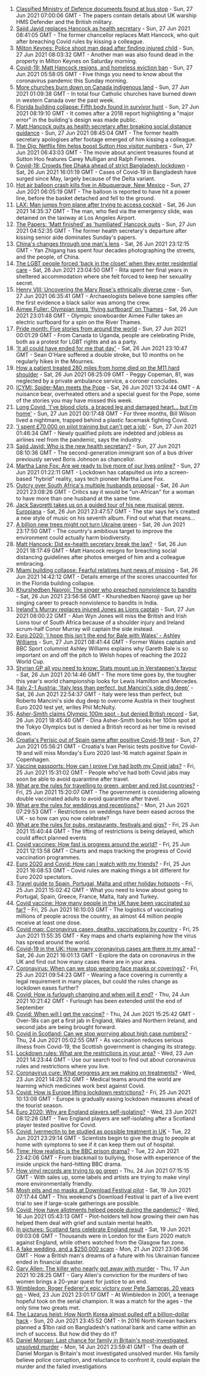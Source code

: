 1. [Classified Ministry of Defence documents found at bus stop](https://www.bbc.co.uk/news/uk-57624942) - Sun, 27 Jun 2021 07:00:06 GMT - The papers contain details about UK warship HMS Defender and the British military.
2. [Sajid Javid replaces Hancock as health secretary](https://www.bbc.co.uk/news/uk-57627708) - Sun, 27 Jun 2021 08:41:05 GMT - The former chancellor replaces Matt Hancock, who quit after breaching Covid rules by kissing a colleague.
3. [Milton Keynes: Police shoot man dead after finding injured child](https://www.bbc.co.uk/news/uk-england-beds-bucks-herts-57627055) - Sun, 27 Jun 2021 08:03:32 GMT - Another man was also found dead in the property in Milton Keynes on Saturday morning.
4. [Covid-19: Matt Hancock resigns, and homeless eviction ban](https://www.bbc.co.uk/news/uk-57626904) - Sun, 27 Jun 2021 05:58:05 GMT - Five things you need to know about the coronavirus pandemic this Sunday morning.
5. [More churches burn down on Canada indigenous land](https://www.bbc.co.uk/news/world-us-canada-57626410) - Sun, 27 Jun 2021 01:09:38 GMT - In total four Catholic churches have burned down in western Canada over the past week.
6. [Florida building collapse: Fifth body found in survivor hunt](https://www.bbc.co.uk/news/world-us-canada-57626978) - Sun, 27 Jun 2021 08:19:10 GMT - It comes after a 2018 report highlighting a "major error" in the building's design was made public.
7. [Matt Hancock quits as health secretary after breaking social distance guidance](https://www.bbc.co.uk/news/uk-57625508) - Sun, 27 Jun 2021 08:45:04 GMT - The former health secretary apologises after footage emerged of him kissing a colleague.
8. [The Dig: Netflix film helps boost Sutton Hoo visitor numbers](https://www.bbc.co.uk/news/uk-england-suffolk-57439371) - Sun, 27 Jun 2021 06:43:03 GMT - The movie about ancient treasures found at Sutton Hoo features Carey Mulligan and Ralph Fiennes.
9. [Covid-19: Crowds flee Dhaka ahead of strict Bangladesh lockdown](https://www.bbc.co.uk/news/world-asia-57624557) - Sat, 26 Jun 2021 16:01:19 GMT - Cases of Covid-19 in Bangladesh have surged since May, largely because of the Delta variant.
10. [Hot air balloon crash kills five in Albuquerque, New Mexico](https://www.bbc.co.uk/news/world-us-canada-57624698) - Sun, 27 Jun 2021 06:05:19 GMT - The balloon is reported to have hit a power line, before the basket detached and fell to the ground.
11. [LAX: Man jumps from plane after trying to access cockpit](https://www.bbc.co.uk/news/world-us-canada-57623741) - Sat, 26 Jun 2021 14:35:37 GMT - The man, who fled via the emergency slide, was detained on the taxiway at Los Angeles Airport.
12. [The Papers: 'Matt finished' as 'humiliated' Hancock quits](https://www.bbc.co.uk/news/blogs-the-papers-57626422) - Sun, 27 Jun 2021 04:52:35 GMT - The former health secretary's departure after kissing senior aide dominates Sunday's papers.
13. [China's changes through one man's lens](https://www.bbc.co.uk/news/world-asia-china-57603023) - Sat, 26 Jun 2021 23:12:15 GMT - Yan Zhigang has spent four decades photographing the streets, and the people, of China.
14. [The LGBT people forced 'back in the closet' when they enter residential care](https://www.bbc.co.uk/news/uk-57604411) - Sat, 26 Jun 2021 23:04:50 GMT - Rita spent her final years in sheltered accommodation where she felt forced to keep her sexuality secret.
15. [Henry VIII: Uncovering the Mary Rose's ethnically diverse crew](https://www.bbc.co.uk/news/uk-wales-57601942) - Sun, 27 Jun 2021 06:35:41 GMT - Archaeologists believe bone samples offer the first evidence a black sailor was among the crew.
16. [Aimee Fuller: Olympian tests 'flying surfboard' on Thames](https://www.bbc.co.uk/news/uk-england-london-57610362) - Sat, 26 Jun 2021 23:01:48 GMT - Olympic snowboarder Aimee Fuller takes an electric surfboard for a spin on the River Thames.
17. [Pride month: Five stories from around the world](https://www.bbc.co.uk/news/world-57604310) - Sun, 27 Jun 2021 00:01:29 GMT - From Canada to Uganda, people are celebrating Pride, both as a protest for LGBT rights and as a party.
18. [‘It all could have ended for me that day'](https://www.bbc.co.uk/news/uk-northern-ireland-57586924) - Sat, 26 Jun 2021 23:10:47 GMT - Sean O'Hare suffered a double stroke, but 10 months on he regularly hikes in the Mournes.
19. [How a patient treated 280 miles from home died on the M11 hard shoulder](https://www.bbc.co.uk/news/uk-england-norfolk-57575298) - Sat, 26 Jun 2021 08:25:09 GMT - Peggy Copeman, 81, was neglected by a private ambulance service, a coroner concludes.
20. [ICYMI: Spider-Man meets the Pope](https://www.bbc.co.uk/news/world-57589858) - Sat, 26 Jun 2021 13:24:44 GMT - A nuisance bear, overheated otters and a special guest for the Pope, some of the stories you may have missed this week.
21. [Long Covid: 'I've blood clots, a braced leg and damaged heart... but I'm home'](https://www.bbc.co.uk/news/uk-57569540) - Sun, 27 Jun 2021 00:17:48 GMT - For three months, Bill Wilson lived a nightmare, trapped behind a plastic facemask fighting Covid.
22. ['I spent £70,000 on pilot training but can't get a job'](https://www.bbc.co.uk/news/business-57449833) - Sun, 27 Jun 2021 01:46:34 GMT - Newly qualified pilots are indebted and jobless as airlines reel from the pandemic, says the industry.
23. [Sajid Javid: Who is the new health secretary?](https://www.bbc.co.uk/news/uk-politics-43947008) - Sun, 27 Jun 2021 08:10:36 GMT - The second-generation immigrant son of a bus driver previously served Boris Johnson as chancellor.
24. [Martha Lane Fox: Are we ready to live more of our lives online?](https://www.bbc.co.uk/news/uk-politics-57333379) - Sun, 27 Jun 2021 01:22:11 GMT - Lockdown has catapulted us into a screen-based "hybrid" reality, says tech pioneer Martha Lane Fox.
25. [Outcry over South Africa's multiple husbands proposal](https://www.bbc.co.uk/news/world-africa-57548646) - Sat, 26 Jun 2021 23:08:26 GMT - Critics say it would be "un-African" for a woman to have more than one husband at the same time.
26. [Jack Savoretti takes us on a guided tour of his new musical genre, Europiana](https://www.bbc.co.uk/news/entertainment-arts-57609207) - Sat, 26 Jun 2021 23:47:57 GMT - The star says he's created a new style of music on his seventh album. Find out what that means...
27. [A billion new trees might not turn Ukraine green](https://www.bbc.co.uk/news/world-europe-57566701) - Sat, 26 Jun 2021 23:17:50 GMT - The country's ambitious target to improve the environment could actually harm biodiversity.
28. [Matt Hancock: Did ex-health secretary break the law?](https://www.bbc.co.uk/news/57611369) - Sat, 26 Jun 2021 18:17:49 GMT - Matt Hancock resigns for breaching social distancing guidelines after photos emerged of him and a colleague embracing.
29. [Miami building collapse: Fearful relatives hunt news of missing](https://www.bbc.co.uk/news/world-us-canada-57609104) - Sat, 26 Jun 2021 14:42:12 GMT - Details emerge of the scores unaccounted for in the Florida building collapse.
30. [Khurshedben Naoroji: The singer who preached nonviolence to bandits](https://www.bbc.co.uk/news/world-asia-india-57523456) - Sat, 26 Jun 2021 23:56:56 GMT - Khurshedben Naoroji gave up her singing career to preach nonviolence to bandits in India.
31. [Ireland's Murray replaces injured Jones as Lions captain](https://www.bbc.co.uk/sport/rugby-union/57623557) - Sun, 27 Jun 2021 08:00:22 GMT - Alun Wyn Jones will miss the British and Irish Lions tour of South Africa because of a shoulder injury and Ireland scrum-half Conor Murray will captain the side instead.
32. [Euro 2020: 'I hope this isn't the end for Bale with Wales' - Ashley Williams](https://www.bbc.co.uk/sport/football/57624258) - Sun, 27 Jun 2021 08:41:44 GMT - Former Wales captain and BBC Sport columnist Ashley Williams explains why Gareth Bale is so important on and off the pitch to Welsh hopes of reaching the 2022 World Cup.
33. [Styrian GP all you need to know: Stats mount up in Verstappen's favour](https://www.bbc.co.uk/sport/formula1/57624978) - Sat, 26 Jun 2021 20:14:46 GMT - The more time goes by, the tougher this year's world championship looks for Lewis Hamilton and Mercedes.
34. [Italy 2-1 Austria: 'Italy less than perfect, but Mancini's side dig deep'](https://www.bbc.co.uk/sport/football/57626663) - Sat, 26 Jun 2021 22:54:37 GMT - Italy were less than perfect, but Roberto Mancini's side dug deep to overcome Austria in their toughest Euro 2020 test yet, writes Phil McNulty.
35. [Asher-Smith claims Olympic 100m spot - but denied British record](https://www.bbc.co.uk/sport/athletics/57624157) - Sat, 26 Jun 2021 18:45:40 GMT - Dina Asher-Smith books her 100m spot at the Tokyo Olympics but is denied a British record as her time is revised down.
36. [Croatia's Perisic out of Spain game after positive Covid-19 test](https://www.bbc.co.uk/sport/football/57627620) - Sun, 27 Jun 2021 05:56:21 GMT - Croatia's Ivan Perisic tests positive for Covid-19 and will miss Monday's Euro 2020 last-16 match against Spain in Copenhagen.
37. [Vaccine passports: How can I prove I've had both my Covid jabs?](https://www.bbc.co.uk/news/explainers-55718553) - Fri, 25 Jun 2021 15:31:02 GMT - People who've had both Covid jabs may soon be able to avoid quarantine after travel.
38. [What are the rules for travelling to green, amber and red list countries?](https://www.bbc.co.uk/news/explainers-52544307) - Fri, 25 Jun 2021 15:20:07 GMT - The government is considering allowing double vaccinated adults to avoid quarantine after travel.
39. [What are the rules for weddings and receptions?](https://www.bbc.co.uk/news/explainers-52811509) - Mon, 21 Jun 2021 07:29:53 GMT - Restrictions on weddings have been eased across the UK - so how can you now celebrate?
40. [What are the rules for pubs, restaurants, festivals and gigs?](https://www.bbc.co.uk/news/business-52977388) - Fri, 25 Jun 2021 15:40:44 GMT - The lifting of restrictions is being delayed, which could affect planned events
41. [Covid vaccines: How fast is progress around the world?](https://www.bbc.co.uk/news/world-56237778) - Fri, 25 Jun 2021 12:13:58 GMT - Charts and maps tracking the progress of Covid vaccination programmes.
42. [Euro 2020 and Covid: How can I watch with my friends?](https://www.bbc.co.uk/news/uk-57386719) - Fri, 25 Jun 2021 16:08:53 GMT - Covid rules are making things a bit different for Euro 2020 spectators.
43. [Travel guide to Spain, Portugal, Malta and other holiday hotspots](https://www.bbc.co.uk/news/explainers-56997931) - Fri, 25 Jun 2021 15:02:42 GMT - What you need to know about going to Portugal, Spain, Greece, France, Malta, Italy and Turkey.
44. [Covid vaccine: How many people in the UK have been vaccinated so far?](https://www.bbc.co.uk/news/health-55274833) - Fri, 25 Jun 2021 16:10:03 GMT - The logistics of vaccinating millions of people across the country, as almost 44 million people receive at least one dose.
45. [Covid map: Coronavirus cases, deaths, vaccinations by country](https://www.bbc.co.uk/news/world-51235105) - Fri, 25 Jun 2021 11:55:35 GMT - Key maps and charts explaining how the virus has spread around the world.
46. [Covid-19 in the UK: How many coronavirus cases are there in my area?](https://www.bbc.co.uk/news/uk-51768274) - Sat, 26 Jun 2021 16:01:13 GMT - Explore the data on coronavirus in the UK and find out how many cases there are in your area.
47. [Coronavirus: When can we stop wearing face masks or coverings?](https://www.bbc.co.uk/news/health-51205344) - Fri, 25 Jun 2021 09:54:23 GMT - Wearing a face covering is currently a legal requirement in many places, but could the rules change as lockdown eases further?
48. [Covid: How is furlough changing and when will it end?](https://www.bbc.co.uk/news/explainers-52135342) - Thu, 24 Jun 2021 10:21:42 GMT - Furlough has been extended until the end of September
49. [Covid: When will I get the vaccine?](https://www.bbc.co.uk/news/health-55045639) - Thu, 24 Jun 2021 15:25:42 GMT - Over-18s can get a first jab in England, Wales and Northern Ireland, and second jabs are being brought forward.
50. [Covid in Scotland: Can we stop worrying about high case numbers?](https://www.bbc.co.uk/news/uk-scotland-57581952) - Thu, 24 Jun 2021 05:02:55 GMT - As vaccination reduces serious illness from Covid-19, the Scottish government is changing its strategy.
51. [Lockdown rules: What are the restrictions in your area?](https://www.bbc.co.uk/news/uk-54373904) - Wed, 23 Jun 2021 14:23:44 GMT - Use our search tool to find out about coronavirus rules and restrictions where you live.
52. [Coronavirus cure: What progress are we making on treatments?](https://www.bbc.co.uk/news/health-52354520) - Wed, 23 Jun 2021 14:28:52 GMT - Medical teams around the world are learning which medicines work best against Covid.
53. [Covid: How is Europe lifting lockdown restrictions?](https://www.bbc.co.uk/news/explainers-53640249) - Fri, 25 Jun 2021 10:13:09 GMT - Europe is gradually easing lockdown measures ahead of the tourist season.
54. [Euro 2020: Why are England players self-isolating?](https://www.bbc.co.uk/news/explainers-57568450) - Wed, 23 Jun 2021 08:12:26 GMT - Two England players are self-isolating after a Scotland player tested positive for Covid.
55. [Covid: Ivermectin to be studied as possible treatment in UK](https://www.bbc.co.uk/news/health-57570377) - Tue, 22 Jun 2021 23:29:14 GMT - Scientists begin to give the drug to people at home with symptoms to see if it can keep them out of hospital.
56. [Time: How realistic is the BBC prison drama?](https://www.bbc.co.uk/news/newsbeat-57554537) - Tue, 22 Jun 2021 23:42:06 GMT - From blackmail to bullying, those with experience of the inside unpick the hard-hitting BBC drama.
57. [How vinyl records are trying to go green](https://www.bbc.co.uk/news/entertainment-arts-57572663) - Thu, 24 Jun 2021 07:15:15 GMT - With sales up, some labels and artists are trying to make vinyl more environmentally friendly.
58. [Mosh pits and no masks at Download Festival pilot](https://www.bbc.co.uk/news/entertainment-arts-57537108) - Sat, 19 Jun 2021 07:17:44 GMT - This weekend's Download Festival is part of a live event trial to see if large-scale gatherings are possible.
59. [Covid: How have allotments helped people during the pandemic?](https://www.bbc.co.uk/news/uk-england-essex-57438179) - Wed, 16 Jun 2021 05:43:13 GMT - Plot-holders tell how growing their own has helped them deal with grief and sustain mental health.
60. [In pictures: Scotland fans celebrate England result](https://www.bbc.co.uk/news/uk-scotland-57525529) - Sat, 19 Jun 2021 09:03:08 GMT - Thousands were in London for the Euro 2020 match against England, while others watched from the Glasgow fan zone.
61. [A fake wedding, and a $250,000 scam](https://www.bbc.co.uk/news/world-europe-57358241) - Mon, 21 Jun 2021 23:06:36 GMT - How a British man's dreams of a future with his Ukrainian fiancee ended in financial disaster.
62. [Gary Allen: The killer who nearly got away with murder](https://www.bbc.co.uk/news/uk-england-57331321) - Thu, 17 Jun 2021 10:28:25 GMT - Gary Allen's conviction for the murders of two women brings a 20-year quest for justice to an end.
63. [Wimbledon: Roger Federer's epic victory over Pete Sampras, 20 years on](https://www.bbc.co.uk/sport/tennis/57514035) - Wed, 23 Jun 2021 23:01:17 GMT - At Wimbledon in 2001, a teenage hopeful took on the serial champion. It was a match for the ages - the only time two greats met.
64. [The Lazarus heist: How North Korea almost pulled off a billion-dollar hack](https://www.bbc.co.uk/news/stories-57520169) - Sun, 20 Jun 2021 23:45:52 GMT - In 2016 North Korean hackers planned a $1bn raid on Bangladesh's national bank and came within an inch of success. But how did they do it?
65. [Daniel Morgan: Last chance for family in Britain's most-investigated, unsolved murder](https://www.bbc.co.uk/news/uk-57073302) - Mon, 14 Jun 2021 23:59:41 GMT - The death of Daniel Morgan is Britain's most investigated unsolved murder. His family believe police corruption, and reluctance to confront it, could explain the murder and the failed investigations
